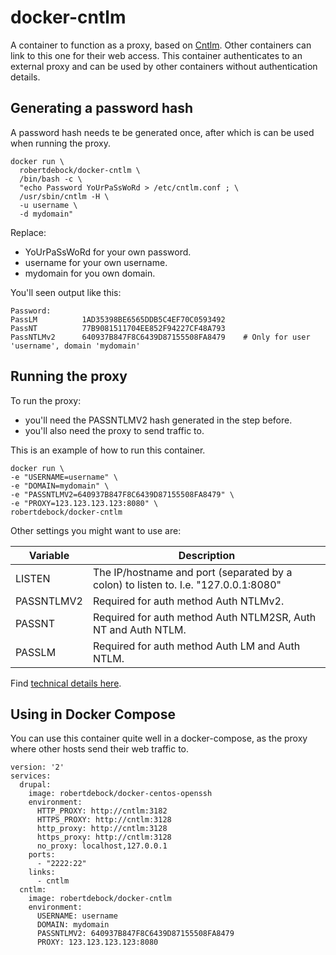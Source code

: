 # docker-cntlm
A container to function as a proxy, based on [Cntlm](http://cntlm.sourceforge.net). Other containers can link to this one for their web access. This container authenticates to an external proxy and can be used by other containers without authentication details.

## Generating a password hash
A password hash needs te be generated once, after which is can be used when running the proxy.

    docker run \
      robertdebock/docker-cntlm \
      /bin/bash -c \
      "echo Password YoUrPaSsWoRd > /etc/cntlm.conf ; \
      /usr/sbin/cntlm -H \
      -u username \
      -d mydomain"

Replace:
- YoUrPaSsWoRd for your own password.
- username for your own username.
- mydomain for you own domain.

You'll seen output like this:

    Password: 
    PassLM          1AD35398BE6565DDB5C4EF70C0593492
    PassNT          77B9081511704EE852F94227CF48A793
    PassNTLMv2      640937B847F8C6439D87155508FA8479    # Only for user 'username', domain 'mydomain'

## Running the proxy
To run the proxy:
- you'll need the PASSNTLMV2 hash generated in the step before.
- you'll also need the proxy to send traffic to.

This is an example of how to run this container.
 
    docker run \
    -e "USERNAME=username" \
    -e "DOMAIN=mydomain" \
    -e "PASSNTLMV2=640937B847F8C6439D87155508FA8479" \
    -e "PROXY=123.123.123.123:8080" \
    robertdebock/docker-cntlm

Other settings you might want to use are:

| Variable| Description |
| --- | --- |
| LISTEN | The IP/hostname and port (separated by a colon) to listen to. I.e. "127.0.0.1:8080" |
| PASSNTLMV2 | Required for auth method Auth NTLMv2. |
| PASSNT | Required for auth method Auth NTLM2SR, Auth NT and Auth NTLM. |
| PASSLM | Required for auth method Auth LM and Auth NTLM. |

Find [technical details here](http://cntlm.sourceforge.net/cntlm_manual.pdf).

## Using in Docker Compose
You can use this container quite well in a docker-compose, as the proxy where other hosts send their web traffic to.

    version: '2'
    services:
      drupal:
        image: robertdebock/docker-centos-openssh
        environment:
          HTTP_PROXY: http://cntlm:3182
          HTTPS_PROXY: http://cntlm:3128
          http_proxy: http://cntlm:3128
          https_proxy: http://cntlm:3128
          no_proxy: localhost,127.0.0.1
        ports:
          - "2222:22"
        links:
          - cntlm
      cntlm:
        image: robertdebock/docker-cntlm
        environment:
          USERNAME: username
          DOMAIN: mydomain
          PASSNTLMV2: 640937B847F8C6439D87155508FA8479
          PROXY: 123.123.123.123:8080
